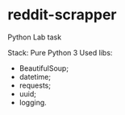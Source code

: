 # reddit-scrapper
Python Lab task

Stack: Pure Python 3
Used libs:
- BeautifulSoup;
- datetime;
- requests;
- uuid;
- logging.
